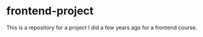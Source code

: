 # frontend-project
This is a repository for a project I did a few years ago for a frontend course. 
